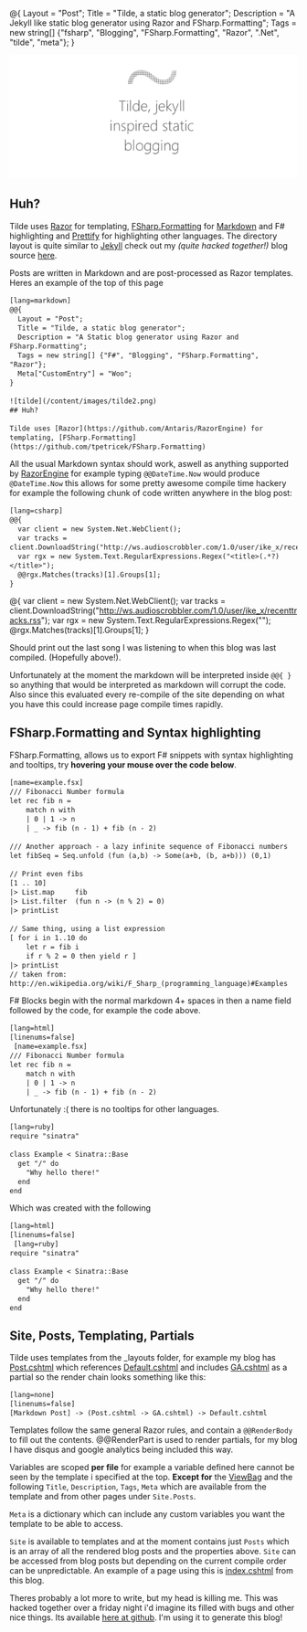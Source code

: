 @{
  Layout = "Post";
  Title = "Tilde, a static blog generator";
  Description = "A Jekyll like static blog generator using Razor and FSharp.Formatting";
  Tags = new string[] {"fsharp", "Blogging", "FSharp.Formatting", "Razor", ".Net", "tilde", "meta"};
}

![tilde](/content/images/tilde4.png)
## Huh?

Tilde uses [Razor](https://github.com/Antaris/RazorEngine) for templating, [FSharp.Formatting](https://github.com/tpetricek/FSharp.Formatting) for [Markdown](http://daringfireball.net/projects/markdown/) and F# highlighting and [Prettify](https://code.google.com/p/google-code-prettify/) for highlighting other languages. The directory layout is quite similar to [Jekyll](http://jekyllrb.com/) check out my *(quite hacked together!)* blog source [here](https://github.com/aktowns/blog.ashleytowns.id.au).

Posts are written in Markdown and are post-processed as Razor templates. Heres an example of the top of this page

    [lang=markdown]
    @@{
      Layout = "Post";
      Title = "Tilde, a static blog generator";
      Description = "A Static blog generator using Razor and FSharp.Formatting";
      Tags = new string[] {"F#", "Blogging", "FSharp.Formatting", "Razor"};
      Meta["CustomEntry"] = "Woo";
    }

    ![tilde](/content/images/tilde2.png)
    ## Huh?

    Tilde uses [Razor](https://github.com/Antaris/RazorEngine) for templating, [FSharp.Formatting](https://github.com/tpetricek/FSharp.Formatting)

All the usual Markdown syntax should work, aswell as anything supported by [RazorEngine](https://github.com/Antaris/RazorEngine) for example typing `@@DateTime.Now` would produce `@DateTime.Now` this allows for some pretty awesome compile time hackery for example the following chunk of code written anywhere in the blog post:

    [lang=csharp]
    @@{
      var client = new System.Net.WebClient();
      var tracks = client.DownloadString("http://ws.audioscrobbler.com/1.0/user/ike_x/recenttracks.rss");
      var rgx = new System.Text.RegularExpressions.Regex("<title>(.*?)</title>");
      @@rgx.Matches(tracks)[1].Groups[1];
    }
@{
  var client = new System.Net.WebClient();
  var tracks = client.DownloadString("http://ws.audioscrobbler.com/1.0/user/ike_x/recenttracks.rss");
  var rgx = new System.Text.RegularExpressions.Regex("<title>(.*?)</title>");
  @rgx.Matches(tracks)[1].Groups[1];
}

Should print out the last song I was listening to when this blog was last compiled. (Hopefully above!). 

Unfortunately at the moment the markdown will be interpreted inside `@@{ }` so anything that would be interpreted as markdown will corrupt the code. Also since this evaluated every re-compile of the site depending on what you have this could increase page compile times rapidly.

## FSharp.Formatting and Syntax highlighting

FSharp.Formatting, allows us to export F# snippets with syntax highlighting and tooltips, try **hovering your mouse over the code below**.

    [name=example.fsx]
    /// Fibonacci Number formula
    let rec fib n =
        match n with
        | 0 | 1 -> n
        | _ -> fib (n - 1) + fib (n - 2)
     
    /// Another approach - a lazy infinite sequence of Fibonacci numbers
    let fibSeq = Seq.unfold (fun (a,b) -> Some(a+b, (b, a+b))) (0,1)
     
    // Print even fibs
    [1 .. 10]
    |> List.map     fib
    |> List.filter  (fun n -> (n % 2) = 0)
    |> printList
     
    // Same thing, using a list expression
    [ for i in 1..10 do
        let r = fib i
        if r % 2 = 0 then yield r ]
    |> printList
    // taken from: http://en.wikipedia.org/wiki/F_Sharp_(programming_language)#Examples

F# Blocks begin with the normal markdown 4+ spaces in then a name field followed by the code, for example the code above.

    [lang=html]
    [linenums=false]
     [name=example.fsx]
    /// Fibonacci Number formula
    let rec fib n =
        match n with
        | 0 | 1 -> n
        | _ -> fib (n - 1) + fib (n - 2)
     

Unfortunately :( there is no tooltips for other languages.

    [lang=ruby]
    require "sinatra"

    class Example < Sinatra::Base
      get "/" do  
        "Why hello there!"
      end
    end

Which was created  with the following

    [lang=html]
    [linenums=false]
     [lang=ruby]
    require "sinatra"

    class Example < Sinatra::Base
      get "/" do  
        "Why hello there!"
      end
    end

## Site, Posts, Templating, Partials 

Tilde uses templates from the _layouts folder, for example my blog has [Post.cshtml]() which references [Default.cshtml]() and includes [GA.cshtml]() as a partial so the render chain looks something like this:

    [lang=none]
    [linenums=false]
    [Markdown Post] -> (Post.cshtml -> GA.cshtml) -> Default.cshtml

Templates follow the same general Razor rules, and contain a `@@RenderBody` to fill out the contents. @@RenderPart is used to render partials, for my blog I have disqus and google analytics being included this way. 

Variables are scoped **per file** for example a variable defined here cannot be seen by the template i specified at the top. **Except for** the [ViewBag](http://affirmaconsulting.wordpress.com/2011/02/02/asp-net-mvc-dont-fear-the-viewbag/) and the following `Title`, `Description`, `Tags`, `Meta` which are available from the template and from other pages under `Site.Posts`. 

`Meta` is a dictionary which can include any custom variables you want the template to be able to access. 

`Site` is available to templates and at the moment contains just `Posts` which is an array of all the rendered blog posts and the properties above. `Site` can be accessed from blog posts but depending on the current compile order can be unpredictable. An example of a page using this is [index.cshtml]() from this blog.

Theres probably a lot more to write, but my head is killing me. This was hacked together over a friday night i'd imagine its filled with bugs and other nice things. Its available  [here at github](https://github.com/aktowns/tilde). I'm using it to generate this blog!
